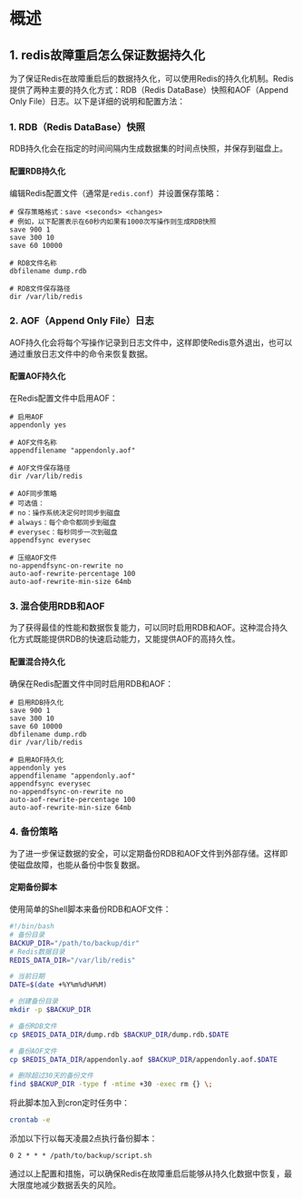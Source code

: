 
# 概述

## 1. redis故障重启怎么保证数据持久化
为了保证Redis在故障重启后的数据持久化，可以使用Redis的持久化机制。Redis提供了两种主要的持久化方式：RDB（Redis DataBase）快照和AOF（Append Only File）日志。以下是详细的说明和配置方法：

### 1. RDB（Redis DataBase）快照
RDB持久化会在指定的时间间隔内生成数据集的时间点快照，并保存到磁盘上。

#### 配置RDB持久化
编辑Redis配置文件（通常是`redis.conf`）并设置保存策略：

```plaintext
# 保存策略格式：save <seconds> <changes>
# 例如，以下配置表示在60秒内如果有1000次写操作则生成RDB快照
save 900 1
save 300 10
save 60 10000

# RDB文件名称
dbfilename dump.rdb

# RDB文件保存路径
dir /var/lib/redis
```

### 2. AOF（Append Only File）日志
AOF持久化会将每个写操作记录到日志文件中，这样即使Redis意外退出，也可以通过重放日志文件中的命令来恢复数据。

#### 配置AOF持久化
在Redis配置文件中启用AOF：

```plaintext
# 启用AOF
appendonly yes

# AOF文件名称
appendfilename "appendonly.aof"

# AOF文件保存路径
dir /var/lib/redis

# AOF同步策略
# 可选值：
# no：操作系统决定何时同步到磁盘
# always：每个命令都同步到磁盘
# everysec：每秒同步一次到磁盘
appendfsync everysec

# 压缩AOF文件
no-appendfsync-on-rewrite no
auto-aof-rewrite-percentage 100
auto-aof-rewrite-min-size 64mb
```

### 3. 混合使用RDB和AOF
为了获得最佳的性能和数据恢复能力，可以同时启用RDB和AOF。这种混合持久化方式既能提供RDB的快速启动能力，又能提供AOF的高持久性。

#### 配置混合持久化
确保在Redis配置文件中同时启用RDB和AOF：

```plaintext
# 启用RDB持久化
save 900 1
save 300 10
save 60 10000
dbfilename dump.rdb
dir /var/lib/redis

# 启用AOF持久化
appendonly yes
appendfilename "appendonly.aof"
appendfsync everysec
no-appendfsync-on-rewrite no
auto-aof-rewrite-percentage 100
auto-aof-rewrite-min-size 64mb
```

### 4. 备份策略
为了进一步保证数据的安全，可以定期备份RDB和AOF文件到外部存储。这样即使磁盘故障，也能从备份中恢复数据。

#### 定期备份脚本
使用简单的Shell脚本来备份RDB和AOF文件：

```bash
#!/bin/bash
# 备份目录
BACKUP_DIR="/path/to/backup/dir"
# Redis数据目录
REDIS_DATA_DIR="/var/lib/redis"

# 当前日期
DATE=$(date +%Y%m%d%H%M)

# 创建备份目录
mkdir -p $BACKUP_DIR

# 备份RDB文件
cp $REDIS_DATA_DIR/dump.rdb $BACKUP_DIR/dump.rdb.$DATE

# 备份AOF文件
cp $REDIS_DATA_DIR/appendonly.aof $BACKUP_DIR/appendonly.aof.$DATE

# 删除超过30天的备份文件
find $BACKUP_DIR -type f -mtime +30 -exec rm {} \;
```

将此脚本加入到cron定时任务中：

```bash
crontab -e
```

添加以下行以每天凌晨2点执行备份脚本：

```plaintext
0 2 * * * /path/to/backup/script.sh
```

通过以上配置和措施，可以确保Redis在故障重启后能够从持久化数据中恢复，最大限度地减少数据丢失的风险。